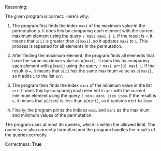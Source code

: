Reasoning:

The given program is correct. Here's why:

1. The program first finds the index `maxi` of the maximum value in the permutation `p`. It does this by comparing each element with the current maximum element using the query `? maxi maxi i i`. If the result is `<`, it means that `p[i]` is greater than `p[maxi]`, so it updates `maxi` to `i`. This process is repeated for all elements in the permutation.

2. After finding the maximum element, the program finds all elements that have the same maximum value as `p[maxi]`. It does this by comparing each element with `p[maxi]` using the query `? maxi arr[0] maxi i`. If the result is `=`, it means that `p[i]` has the same maximum value as `p[maxi]`, so it adds `i` to the list `arr`.

3. The program then finds the index `mini` of the minimum value in the list `arr`. It does this by comparing each element in `arr` with the current minimum element using the query `? mini mini item item`. If the result is `>`, it means that `p[item]` is less than `p[mini]`, so it updates `mini` to `item`.

4. Finally, the program prints the indices `maxi` and `mini` as the maximum and minimum values of the permutation.

The program uses at most 3n queries, which is within the allowed limit. The queries are also correctly formatted and the program handles the results of the queries correctly.

Correctness: **True**